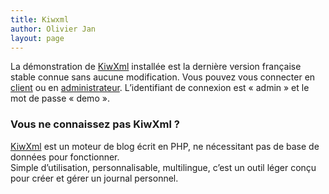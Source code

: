 ```yaml
---
title: Kiwxml
author: Olivier Jan
layout: page
--- 
```


La démonstration de [KiwXml][1] installée est la dernière version française stable connue sans aucune modification. Vous pouvez vous connecter en [client][2] ou en [administrateur][3]. L’identifiant de connexion est « admin » et le mot de passe « demo ». 

### Vous ne connaissez pas KiwXml ?

 [1]: http://kiwxml.tuxfamily.org/
 [2]: http://demo.cms-fr.net/kiwxml
 [3]: http://demo.cms-fr.net/kiwxml/admin.php

[KiwXml][1] est un moteur de blog écrit en PHP, ne nécessitant pas de base de données pour fonctionner.  
Simple d’utilisation, personnalisable, multilingue, c’est un outil léger conçu pour créer et gérer un journal personnel.